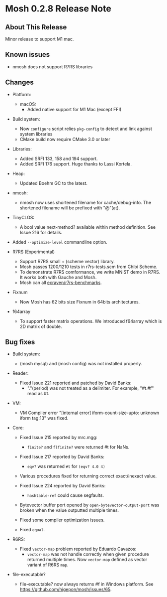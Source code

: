 Mosh 0.2.8 Release Note
=======================

About This Release
------------------

Minor release to support M1 mac.

Known issues
------------

- nmosh does not support R7RS libraries

Changes
-------

- Platform:
  - macOS:
    - Added native support for M1 Mac (except FFI)

- Build system:
  - Now `configure` script relies `pkg-config` to detect and link against
    system libraries
  - CMake build now require CMake 3.0 or later

- Libraries:
  - Added SRFI 133, 158 and 194 support.
  - Added SRFI 176 support. Huge thanks to Lassi Kortela.

- Heap:
  - Updated Boehm GC to the latest.

- nmosh:
  - nmosh now uses shortened filename for cache/debug-info. The shortened
    filename will be prefixed with "@"(at).

- TinyCLOS:
  - A bool value next-method? available within method definition. See
    Issue 216 for details.

- Added `--optimize-level` commandline option.

- R7RS (Experimental)
  - Support R7RS small + (scheme vector) library.
  - Mosh passes 1200/1210 tests in r7rs-tests.scm from Chibi Scheme.
  - To demonstrate R7RS comformance, we write MNIST demo in R7RS. It works both with Gauche and Mosh.
  - Mosh can all [ecraven/r7rs-benchmarks](https://github.com/ecraven/r7rs-benchmarks/pull/64).

- Fixnum
  - Now Mosh has 62 bits size Fixnum in 64bits architectures.

- f64array
  - To support faster matrix operations. We introduced f64array which is 2D matrix of double.

Bug fixes
---------

- Build system:
  - (mosh mysql) and (mosh config) was not installed properly.

- Reader:
  - Fixed Issue 221 reported and patched by David Banks:
    - "."(period) was not treated as a delimiter. For example, "#t.#f"
      read as #t.

- VM:
  - VM Compiler error "[internal error] iform-count-size-upto: unknown
    iform tag:13" was fixed.

- Core:
  - Fixed Issue 215 reported by mrc.mgg:
    - `finite?` and `flfinite?` were returned #t for NaNs.

  - Fixed Issue 217 reported by David Banks:
    - `eqv?` was returned `#t` for `(eqv? 4.0 4)`

  - Various procedures fixed for returning correct exact/inexact value.

  - Fixed Issue 224 reported by David Banks:
    - `hashtable-ref` could cause segfaults.

  - Bytevector buffer port opened by `open-bytevector-output-port` was broken
    when the value outputted multiple times.

  - Fixed some compiler optimization issues.

  - Fixed `equal`.

- R6RS:
  - Fixed `vector-map` problem reported by Eduardo Cavazos:
    - `vector-map` was not handle correctly when given procedure returned
      multiple times. Now `vector-map` defined as vector variant of R6RS
      `map`.

- file-executable?
  - file-executable? now always returns #f in Windows platform.
    See https://github.com/higepon/mosh/issues/65.
